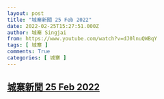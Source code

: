 ```yaml
---
layout: post
title: "城寨新聞 25 Feb 2022"
date: 2022-02-25T15:27:51.000Z
author: 城寨 Singjai
from: https://www.youtube.com/watch?v=dJ0lnuQWBqY
tags: [ 城寨 ]
comments: True
categories: [ 城寨 ]
---
```

<!--1645802871000-->
[城寨新聞 25 Feb 2022](https://www.youtube.com/watch?v=dJ0lnuQWBqY)
------

<div>

</div>

